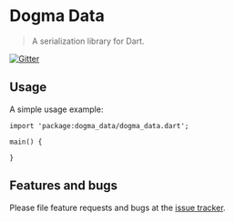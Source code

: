 # Dogma Data

> A serialization library for Dart.

[![Gitter](https://badges.gitter.im/Join%20Chat.svg)](https://gitter.im/dogma-dart/dogma-data?utm_source=badge&utm_medium=badge&utm_campaign=pr-badge&utm_content=badge)

## Usage

A simple usage example:

    import 'package:dogma_data/dogma_data.dart';

    main() {
      
    }

## Features and bugs

Please file feature requests and bugs at the [issue tracker][tracker].

[tracker]: https://github.com/dogma-dart/dogma-data/issues

